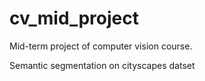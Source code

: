 # cv_mid_project
Mid-term project of computer vision course.

Semantic segmentation on cityscapes datset

